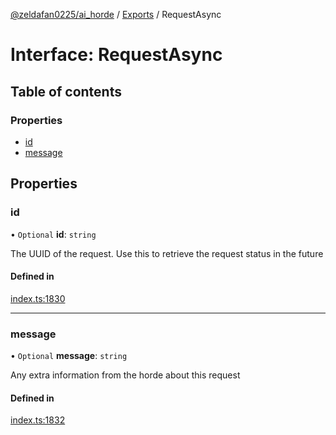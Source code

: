 [@zeldafan0225/ai_horde](../README.md) / [Exports](../modules.md) / RequestAsync

# Interface: RequestAsync

## Table of contents

### Properties

- [id](RequestAsync.md#id)
- [message](RequestAsync.md#message)

## Properties

### id

• `Optional` **id**: `string`

The UUID of the request. Use this to retrieve the request status in the future

#### Defined in

[index.ts:1830](https://github.com/ZeldaFan0225/ai_horde/blob/4b01aad/index.ts#L1830)

___

### message

• `Optional` **message**: `string`

Any extra information from the horde about this request

#### Defined in

[index.ts:1832](https://github.com/ZeldaFan0225/ai_horde/blob/4b01aad/index.ts#L1832)
